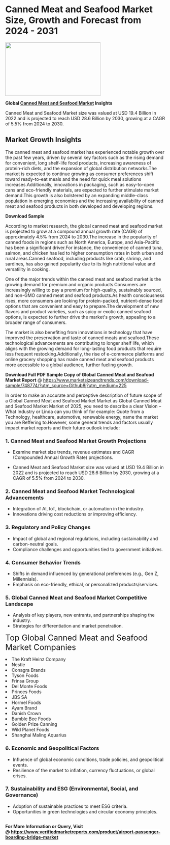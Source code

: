 <H1>Canned Meat and Seafood Market Size, Growth and Forecast from 2024 - 2031</H1><img class="aligncenter size-medium wp-image-584254" src="https://thirdeyenews.in/wp-content/uploads/2024/09/Global-Market-Research-300x168.jpeg" alt="" width="300" height="168" /><p><strong>Global&nbsp;<a href="https://www.marketsizeandtrends.com/download-sample/748774/?utm_source=Github8j?utm_medium=225">Canned Meat and Seafood Market</a> Insights</strong></p><p>Canned Meat and Seafood Market size was valued at USD 19.4 Billion in 2022 and is projected to reach USD 28.6 Billion by 2030, growing at a CAGR of 5.5% from 2024 to 2030.</p><p><h2>Market Growth Insights</h2> <p>The canned meat and seafood market has experienced notable growth over the past few years, driven by several key factors such as the rising demand for convenient, long shelf-life food products, increasing awareness of protein-rich diets, and the expansion of global distribution networks.The market is expected to continue growing as consumer preferences shift toward ready-to-eat meals and the need for quick meal solutions increases.Additionally, innovations in packaging, such as easy-to-open cans and eco-friendly materials, are expected to further stimulate market demand.This growth is also bolstered by an expanding middle-class population in emerging economies and the increasing availability of canned meat and seafood products in both developed and developing regions.</p> <p><strong>Download Sample</strong></p> <p>According to market research, the global canned meat and seafood market is projected to grow at a compound annual growth rate (CAGR) of approximately 4.5% from 2024 to 2030.The increase in the popularity of canned foods in regions such as North America, Europe, and Asia-Pacific has been a significant driver.For instance, the convenience of canned tuna, salmon, and chicken has led to higher consumption rates in both urban and rural areas.Canned seafood, including products like crab, shrimp, and sardines, has also gained popularity due to its high nutritional value and versatility in cooking.</p> <p>One of the major trends within the canned meat and seafood market is the growing demand for premium and organic products.Consumers are increasingly willing to pay a premium for high-quality, sustainably sourced, and non-GMO canned meat and seafood products.As health consciousness rises, more consumers are looking for protein-packed, nutrient-dense food options that are convenient and easy to prepare.The development of new flavors and product varieties, such as spicy or exotic canned seafood options, is expected to further drive the market's growth, appealing to a broader range of consumers.</p> <p>The market is also benefiting from innovations in technology that have improved the preservation and taste of canned meats and seafood.These technological advancements are contributing to longer shelf life, which aligns with the growing demand for long-lasting food products that require less frequent restocking.Additionally, the rise of e-commerce platforms and online grocery shopping has made canned meat and seafood products more accessible to a global audience, further fueling growth.</p> <p><span class=""><strong>Download Full PDF Sample Copy of Global Canned Meat and Seafood Market Report</strong> @ <a href="https://www.marketsizeandtrends.com/download-sample/748774/?utm_source=Github8j?utm_medium=225" target="_blank">https://www.marketsizeandtrends.com/download-sample/748774/?utm_source=Github8j?utm_medium=225</a></span></p><p>In order to make an accurate and perceptive description of future scope of a Global&nbsp;Canned Meat and Seafood Market Market as Global&nbsp;Canned Meat and Seafood Market Market of 2025, you need to describe a clear Vision &ndash; What Industry or Linda can you think of for example: Quote from a Technology, healthcare, automotive, renewable energy, name the market you are Reffering to.However, some general trends and factors usually impact market reports and their future outlook include:</p><h3>1.&nbsp;<strong>Canned Meat and Seafood Market Growth Projections</strong></h3><ul><li>Examine market size trends, revenue estimates and CAGR (Compounded Annual Growth Rate) projections.</li><li><p>Canned Meat and Seafood Market size was valued at USD 19.4 Billion in 2022 and is projected to reach USD 28.6 Billion by 2030, growing at a CAGR of 5.5% from 2024 to 2030.</p></li></ul><h3>2.&nbsp;<strong>Canned Meat and Seafood Market Technological Advancements</strong></h3><ul><li>Integration of AI, IoT, blockchain, or automation in the industry.</li><li>Innovations driving cost reductions or improving efficiency.</li></ul><h3>3.&nbsp;<strong>Regulatory and Policy Changes</strong></h3><ul><li>Impact of global and regional regulations, including sustainability and carbon-neutral goals.</li><li>Compliance challenges and opportunities tied to government initiatives.</li></ul><h3>4.&nbsp;<strong>Consumer Behavior Trends</strong></h3><ul><li>Shifts in demand influenced by generational preferences (e.g., Gen Z, Millennials).</li><li>Emphasis on eco-friendly, ethical, or personalized products/services.</li></ul><h3>5.&nbsp;<strong>Global Canned Meat and Seafood Market Competitive Landscape</strong></h3><ul><li>Analysis of key players, new entrants, and partnerships shaping the industry.</li><li>Strategies for differentiation and market penetration.</li></ul><p data-pm-slice="1 1 []"><span style="color: inherit; font-family: inherit; font-size: 25px;">Top Global Canned Meat and Seafood Market Companies</span></p><div class="" data-test-id=""><p><li>The Kraft Heinz Company</li><li> Nestle</li><li> Conagra Brands</li><li> Tyson Foods</li><li> Frinsa Group</li><li> Del Monte Foods</li><li> Princes Foods</li><li> JBS SA</li><li> Hormel Foods</li><li> Ayam Brand</li><li> Danish Crown</li><li> Bumble Bee Foods</li><li> Golden Prize Canning</li><li> Wild Planet Foods</li><li> Shanghai Maling Aquarius</li></p></div><h3>6.&nbsp;<strong>Economic and Geopolitical Factors</strong></h3><ul><li>Influence of global economic conditions, trade policies, and geopolitical events.</li><li>Resilience of the market to inflation, currency fluctuations, or global crises.</li></ul><h3>7.&nbsp;<strong>Sustainability and ESG (Environmental, Social, and Governance)</strong></h3><ul><li>Adoption of sustainable practices to meet ESG criteria.</li><li>Opportunities in green technologies and circular economy principles.</li></ul><h2><strong style="font-size: 14px;">For More Information or Query, Visit @&nbsp;</strong><a style="background-color: #ffffff; font-size: 14px;" href="https://www.marketsizeandtrends.com/report/canned-meat-and-seafood-market/" target="_blank">https://www.verifiedmarketreports.com/product/airport-passenger-boarding-bridge-market</a></h2>